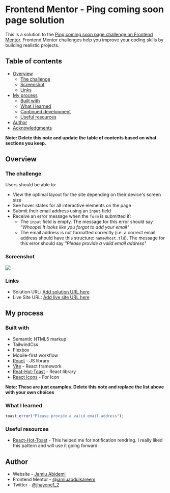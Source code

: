 # Frontend Mentor - Ping coming soon page solution

This is a solution to the [Ping coming soon page challenge on Frontend Mentor](https://www.frontendmentor.io/challenges/ping-single-column-coming-soon-page-5cadd051fec04111f7b848da). Frontend Mentor challenges help you improve your coding skills by building realistic projects.

## Table of contents

- [Overview](#overview)
  - [The challenge](#the-challenge)
  - [Screenshot](#screenshot)
  - [Links](#links)
- [My process](#my-process)
  - [Built with](#built-with)
  - [What I learned](#what-i-learned)
  - [Continued development](#continued-development)
  - [Useful resources](#useful-resources)
- [Author](#author)
- [Acknowledgments](#acknowledgments)

**Note: Delete this note and update the table of contents based on what sections you keep.**

## Overview

### The challenge

Users should be able to:

- View the optimal layout for the site depending on their device's screen size
- See hover states for all interactive elements on the page
- Submit their email address using an `input` field
- Receive an error message when the `form` is submitted if:
  - The `input` field is empty. The message for this error should say _"Whoops! It looks like you forgot to add your email"_
  - The email address is not formatted correctly (i.e. a correct email address should have this structure: `name@host.tld`). The message for this error should say _"Please provide a valid email address"_

### Screenshot

![](./screenshot.jpg)

### Links

- Solution URL: [Add solution URL here](https://your-solution-url.com)
- Live Site URL: [Add live site URL here](https://your-live-site-url.com)

## My process

### Built with

- Semantic HTML5 markup
- TailwindCss
- Flexbox
- Mobile-first workflow
- [React](https://reactjs.org/) - JS library
- [Vite](https://vite.org/) - React framework
- [Reat-Hot-Toast](https://react-hot-toast.com/) - React library
- [React Icons](https://react-icons.github.io/react-icons/) - For Icon

**Note: These are just examples. Delete this note and replace the list above with your own choices**

### What I learned

```js
toast.error("Please provide a valid email address");
```

### Useful resources

- [React-Hot-Toast](https://react-hot-toast.com/) - This helped me for notification rendring. I really liked this pattern and will use it going forward.


## Author

- Website - [Jamiu Abidemi](https://dev-jamiu.vercel.app/)
- Frontend Mentor - [@jamiuabdulkareem](https://www.frontendmentor.io/profile/jamiuabdulkareem)
- Twitter - [@jhayone1_2](https://www.twitter.com/jhayone1_2)
